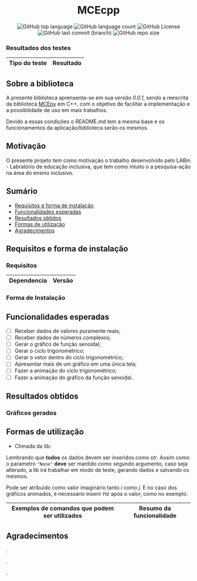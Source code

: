 <div align="center">

# MCEcpp

![GitHub top language](https://img.shields.io/github/languages/top/MauricioPaivadaSilva/MCEcs) ![GitHub language count](https://img.shields.io/github/languages/count/MauricioPaivadaSilva/MCEcs) ![GitHub License](https://img.shields.io/github/license/MauricioPaivadaSilva/MCEcs) ![GitHub last commit (branch)](https://img.shields.io/github/last-commit/MauricioPaivadaSilva/MCEcs/main) ![GitHub repo size](https://img.shields.io/github/repo-size/MauricioPaivadaSilva/MCEcs)

</div>

### Resultados dos testes

<div align="center">

| Tipo do teste | Resultado |
|---|---|


</div>

## Sobre a biblioteca
A presente biblioteca aprensenta-se em sua *versão 0.0.1*, sendo a reescrita da biblioteca [MCEpy](https://github.com/MauricioPaivadaSilva/MCEpy) em C++, com o objetivo de facilitar a implementação e a possibilidade de uso em mais trabalhos.

Devido a essas condições o README.md tem a mesma base e os funcionamentos da aplicação/biblioteca serão os mesmos.

## Motivação

O presente projeto tem como motivação o trabalho desenvolvido pelo LABin - Labratório de educação inclusiva, que tem como intuito o a pesquisa-ação na área do ensino inclusivo.

## Sumário
* [Requisitos e forma de instalação](#requisitos-e-forma-de-instalação)
* [Funcionalidades esperadas](#funcionalidades-esperadas)
* [Resultados obtidos](#resultados-obtidos)
* [Formas de utilização](#formas-de-utilização)
* [Agradecimentos](#agradecimentos)
## Requisitos e forma de instalação


### Requisitos
<div align="center">

|Dependencia | Versão|
|---|---|

</div>

### Forma de Instalação

## Funcionalidades esperadas

- [ ] Receber dados de valores puramente reais;
- [ ] Receber dados de números complexos;
- [ ] Gerar o gráfico de função senoidal;
- [ ] Gerar o ciclo trigonométrico;
- [ ] Gerar o vetor dentro do ciclo trigonométrico;
- [ ] Apresentar mais de um gráfico em uma única tela;
- [ ] Fazer a animação do ciclo trigonométrico;
- [ ] Fazer a animação do gráfico da função senoidal.

## Resultados obtidos

### Gráficos gerados

## Formas de utilização

* Chmada da lib:

Lembrando que **todos** os dados devem ser inseridos como _str_. Assim como o parametro `"None"` **deve** ser mantido como segundo argumento, caso seja alterado, a lib irá trabalhar em modo de teste, gerando dados e salvando os mesmos.

Pode ser atribuido como valor imaginário tanto _i_ como _j_. E no caso dos gráficos animados, é necessário inserir _Hz_ após o valor, como no exemplo.

<div align="center">

|Exemplos de comandos que podem ser utilizados | Resumo da funcionalidade|
|---|---|


</div>

## Agradecimentos
.

.

.
